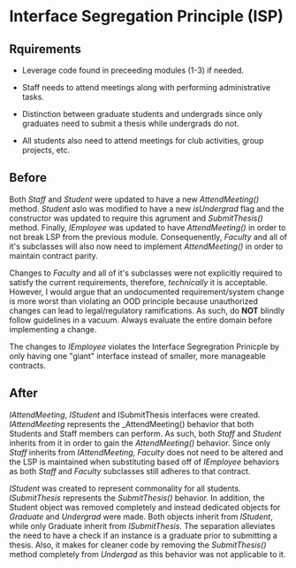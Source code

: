 # Interface Segregation Principle (ISP)

## Rquirements

* Leverage code found in preceeding modules (1-3) if needed.

* Staff needs to attend meetings along with performing administrative tasks.

* Distinction between graduate students and undergrads since only graduates need to submit a thesis while undergrads do not.

* All students also need to attend meetings for club activities, group projects, etc.

## Before

Both _Staff_ and _Student_ were updated to have a new _AttendMeeting()_ method.  _Student_ aslo was modified to have a new _isUndergrad_ flag and the constructor was updated to require this agrument and _SubmitThesis()_ method.  Finally, _IEmployee_ was updated to have _AttendMeeting()_ in order to not break LSP from the previous module.  Consequenently, _Faculty_ and all of it's subclasses will also now need to implement _AttendMeeting()_ in order to maintain contract parity.

Changes to _Faculty_ and all of it's subclasses were not explicitly required to satisfy the current requirements, therefore, _technically_ it is acceptable.  However, I would argue that an undocumented requirement/system change is more worst than violating an OOD principle because unauthorized changes can lead to legal/regulatory ramifications.  As such, do **NOT** blindly follow guidelines in a vacuum.  Always evaluate the entire domain before implementing a change.

The changes to _IEmployee_ violates the Interface Segregration Prinicple by only having one "giant" interface instead of smaller, more manageable contracts.

## After

_IAttendMeeting_, _IStudent_ and ISubmitThesis interfaces were created.  _IAttendMeeting_ represents the _AttendMeeting() behavior that both Students and Staff members can perform.  As such, both _Staff_ and _Student_ inherits from it in order to gain the _AttendMeeting()_ behavior.  Since only _Staff_ inherits from _IAttendMeeting_, _Faculty_ does not need to be altered and the LSP is maintained when substituting based off of _IEmployee_ behaviors as both _Staff_ and _Faculty_ subclasses still adheres to that contract.

_IStudent_ was created to represent commonality for all students.  _ISubmitThesis_ represents the _SubmitThesis()_ behavior.  In addition, the Student object was removed completely and instead dedicated objects for _Graduate_ and _Undergrad_ were made.  Both objects inherit from _IStudent_, while only Graduate inherit from _ISubmitThesis_.  The separation alleviates the need to have a check if an instance is a graduate prior to submitting a thesis.  Also, it makes for cleaner code by removing the _SubmitThesis()_ method completely from _Undergad_ as this behavior was not applicable to it.